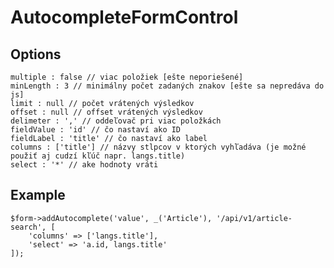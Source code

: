 # AutocompleteFormControl

## Options
	multiple : false // viac položiek [ešte neporiešené]
	minLength : 3 // minimálny počet zadaných znakov [ešte sa nepredáva do js]
	limit : null // počet vrátených výsledkov
	offset : null // offset vrátených výsledkov
	delimeter : ',' // oddeľovač pri viac položkách
	fieldValue : 'id' // čo nastaví ako ID
	fieldLabel : 'title' // čo nastaví ako label
	columns : ['title'] // názvy stlpcov v ktorých vyhľadáva (je možné použiť aj cudzí kľúč napr. langs.title)
	select : '*' // ake hodnoty vráti


## Example
    $form->addAutocomplete('value', _('Article'), '/api/v1/article-search', [
		'columns' => ['langs.title'],
		'select' => 'a.id, langs.title'
	]);